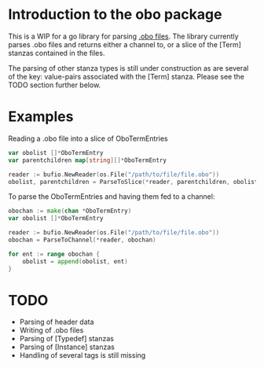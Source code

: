 # Introduction to the obo package

This is a WIP for a go library for parsing [.obo
files](http://www.geneontology.org/GO.format.obo-1_2.shtml). The library
currently parses .obo files and returns either a channel to, or a slice
of the [Term] stanzas contained in the files.

The parsing of other stanza types is still under construction as are
several of the key: value-pairs associated with the [Term] stanza. Please
see the TODO section further below.


# Examples

Reading a .obo file into a slice of OboTermEntries


```Go
var obolist []*OboTermEntry
var parentchildren map[string][]*OboTermEntry

reader := bufio.NewReader(os.File("/path/to/file/file.obo"))
obolist, parentchildren = ParseToSlice(*reader, parentchildren, obolist)

```

To parse the OboTermEntries and having them fed to a channel:

```Go
obochan := make(chan *OboTermEntry)
var obolist []*OboTermEntry

reader := bufio.NewReader(os.File("/path/to/file/file.obo"))
obochan = ParseToChannel(*reader, obochan)

for ent := range obochan {
	obolist = append(obolist, ent)
}

```


# TODO

* Parsing of header data
* Writing of .obo files
* Parsing of [Typedef] stanzas
* Parsing of [Instance] stanzas
* Handling of several tags is still missing


